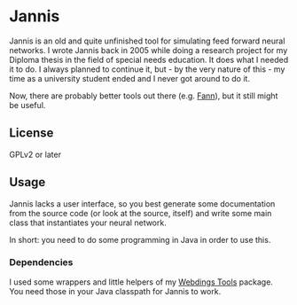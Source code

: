 Jannis
======

Jannis is an old and quite unfinished tool for simulating feed forward neural networks. I wrote Jannis back in 2005 while doing a research project for my Diploma thesis in the field of special needs education. It does what I needed it to do. I always planned to continue it, but - by the very nature of this -  my time as a university student ended and I never got around to do it.

Now, there are probably better tools out there (e.g. [Fann](http://leenissen.dk/fann/)), but it still might be useful.

## License ##
GPLv2 or  later

## Usage ##
Jannis lacks a user interface, so you best generate some documentation from the source code (or look at the source, itself) and write some main class that instantiates your neural network.

In short: you need to do some programming in Java in order to use this.

### Dependencies ###
I used some wrappers and little helpers of my [Webdings Tools](https://github.com/sthesing/webdings-tools) package. You need those in your Java classpath for Jannis to work.


